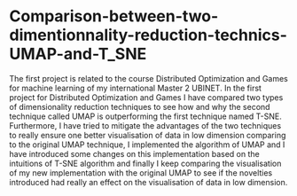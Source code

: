 # Comparison-between-two-dimentionnality-reduction-technics-UMAP-and-T_SNE
The first project is related to the course Distributed Optimization and Games for machine learning of my international Master 2 UBINET. In the first project for Distributed Optimization and Games I have compared two types of dimensionality reduction techniques to see how and why the second technique called UMAP is outperforming the first technique named T-SNE. Furthermore, I have tried to mitigate the advantages of the two techniques to really ensure one better visualisation of data in low dimension comparing to the original UMAP technique, I implemented the algorithm of UMAP and I have introduced some changes on this implementation based on the intuitions of T-SNE algorithm and finally I keep comparing the visualisation of my new implementation with the original UMAP to see if the novelties introduced had really an effect on the visualisation of data in low dimension.
